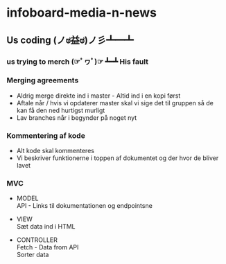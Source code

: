 # infoboard-media-n-news
## Us coding (ノಠ益ಠ)ノ彡┻━┻


### us trying to merch (☞ﾟヮﾟ)☞ ┻━┻ His fault



### Merging agreements
* Aldrig merge direkte ind i master - Altid ind i en kopi først
* Aftale når / hvis vi opdaterer master skal vi sige det til gruppen så de kan få den ned hurtigst murligt
* Lav branches når i begynder på noget nyt


### Kommentering af kode
* Alt kode skal kommenteres
* Vi beskriver funktionerne i toppen af dokumentet og der hvor de bliver lavet


### MVC
* MODEL <br>
API - Links til dokumentationen og endpointsne <br>


* VIEW <br>
Sæt data ind i HTML <br>

* CONTROLLER <br>
Fetch - Data from API <br>
Sorter data 
